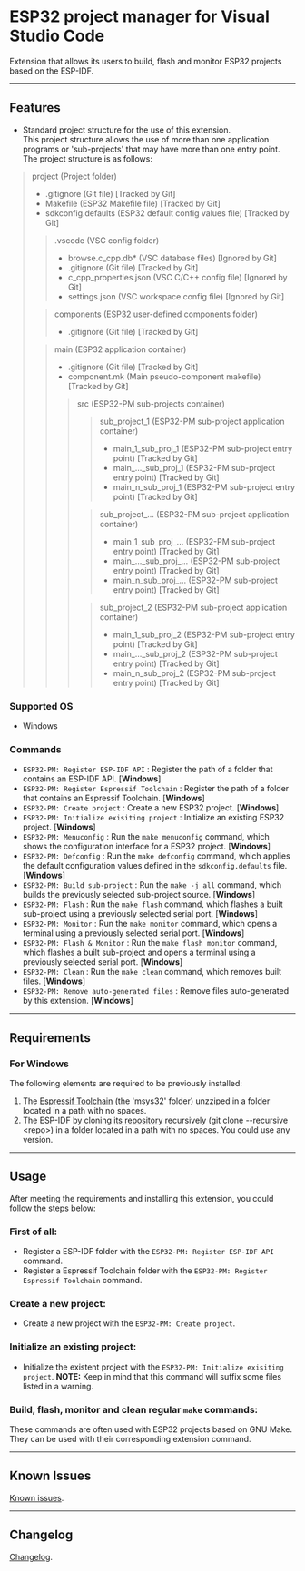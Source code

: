 <!-- ** DOCUMENTATION STEPS ** -->
<!-- STEP1: Update README.md -->
<!-- STEP2: Update CHANGELOG.md -->

<!-- TODO: Isolate the MinGW32 terminal calling for the 'Menuconfig' command within a bash file. -->
<!-- TODO: Add MSYS32_PATH and IDF_PATH existence checking for projects. -->

# ESP32 project manager for Visual Studio Code

Extension that allows its users to build, flash and monitor ESP32 projects based on the ESP-IDF.

----------

## Features

- Standard project structure for the use of this extension.\
This project structure allows the use of more than one application programs or 'sub-projects' that may have more than one entry point.\
The project structure is as follows:

>project (Project folder)
>
>- .gitignore (Git file) [Tracked by Git]
>- Makefile (ESP32 Makefile file) [Tracked by Git]
>- sdkconfig.defaults (ESP32 default config values file) [Tracked by Git]
>
>>.vscode (VSC config folder)
>>
>>- browse.c_cpp.db* (VSC database files) [Ignored by Git]
>>- .gitignore (Git file) [Tracked by Git]
>>- c_cpp_properties.json (VSC C/C++ config file) [Ignored by Git]
>>- settings.json (VSC workspace config file) [Ignored by Git]
>>
>
>
>>components (ESP32 user-defined components folder)
>>
>>- .gitignore (Git file) [Tracked by Git]
>>
>
>>main (ESP32 application container)
>>
>>- .gitignore (Git file) [Tracked by Git]
>>- component.mk (Main pseudo-component makefile) [Tracked by Git]
>>
>>>src (ESP32-PM sub-projects container)
>>>
>>>>sub_project_1 (ESP32-PM sub-project application container)
>>>>
>>>>- main_1_sub_proj_1 (ESP32-PM sub-project entry point) [Tracked by Git]
>>>>- main_..._sub_proj_1 (ESP32-PM sub-project entry point) [Tracked by Git]
>>>>- main_n_sub_proj_1 (ESP32-PM sub-project entry point) [Tracked by Git]
>>>>
>>>
>>>
>>>>sub_project_... (ESP32-PM sub-project application container)
>>>>
>>>>- main_1_sub_proj_... (ESP32-PM sub-project entry point) [Tracked by Git]
>>>>- main_...\_sub_proj\_... (ESP32-PM sub-project entry point) [Tracked by Git]
>>>>- main_n_sub_proj_... (ESP32-PM sub-project entry point) [Tracked by Git]
>>>>
>>>
>>>
>>>>sub_project_2 (ESP32-PM sub-project application container)
>>>>
>>>>- main_1_sub_proj_2 (ESP32-PM sub-project entry point) [Tracked by Git]
>>>>- main_..._sub_proj_2 (ESP32-PM sub-project entry point) [Tracked by Git]
>>>>- main_n_sub_proj_2 (ESP32-PM sub-project entry point) [Tracked by Git]
>>>>
>>>
>>
> 

### Supported OS

- Windows

### Commands

- `ESP32-PM: Register ESP-IDF API` : Register the path of a folder that contains an ESP-IDF API. [**Windows**]
- `ESP32-PM: Register Espressif Toolchain` : Register the path of a folder that contains an Espressif Toolchain. [**Windows**]
- `ESP32-PM: Create project` : Create a new ESP32 project. [**Windows**]
- `ESP32-PM: Initialize exisiting project` : Initialize an existing ESP32 project. [**Windows**]
- `ESP32-PM: Menuconfig` : Run the `make menuconfig` command, which shows the configuration interface for a ESP32 project. [**Windows**]
- `ESP32-PM: Defconfig` : Run the `make defconfig` command, which applies the default configuration values defined in the `sdkconfig.defaults` file. [**Windows**]
- `ESP32-PM: Build sub-project` : Run the `make -j all` command, which builds the previously selected sub-project source. [**Windows**]
- `ESP32-PM: Flash` : Run the `make flash` command, which flashes a built sub-project using a previously selected serial port. [**Windows**]
- `ESP32-PM: Monitor` : Run the `make monitor` command, which opens a terminal using a previously selected serial port. [**Windows**]
- `ESP32-PM: Flash & Monitor` : Run the `make flash monitor` command, which flashes a built sub-project and opens a terminal using a previously selected serial port. [**Windows**]
- `ESP32-PM: Clean` : Run the `make clean` command, which removes built files. [**Windows**]
- `ESP32-PM: Remove auto-generated files` : Remove files auto-generated by this extension. [**Windows**]

----------

## Requirements

### For Windows

The following elements are required to be previously installed:

1. The [Espressif Toolchain](https://dl.espressif.com/dl/esp32_win32_msys2_environment_and_toolchain-20190611.zip) (the 'msys32' folder) unzziped in a folder located in a path with no spaces.
2. The ESP-IDF by cloning [its repository](https://github.com/espressif/esp-idf) recursively (git clone --recursive \<repo\>) in a folder located in a path with no spaces. You could use any version.

----------

## Usage

After meeting the requirements and installing this extension, you could follow the steps below:

### First of all:
- Register a ESP-IDF folder with the `ESP32-PM: Register ESP-IDF API` command.
- Register a Espressif Toolchain folder with the `ESP32-PM: Register Espressif Toolchain` command.

### Create a new project:
- Create a new project with the `ESP32-PM: Create project`.

### Initialize an existing project:
- Initialize the existent project with the `ESP32-PM: Initialize exisiting project`.
**NOTE:** Keep in mind that this command will suffix some files listed in a warning.

### Build, flash, monitor and clean regular `make` commands:
These commands are often used with ESP32 projects based on GNU Make. They can be used with their corresponding extension command.

----------

## Known Issues

[Known issues](https://github.com/mrverdant13/esp32-pm-vsc-extension/issues).

----------

## Changelog

[Changelog](https://github.com/mrverdant13/esp32-pm-vsc-extension/blob/master/CHANGELOG.md).